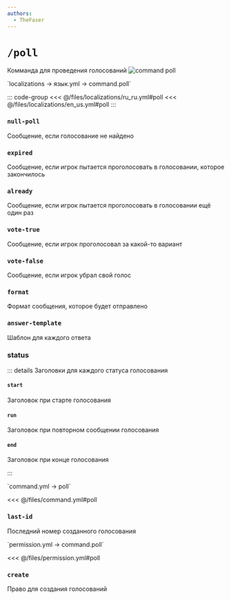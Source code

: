 ```yaml
---
authors:
  - TheFaser
---
```


# `/poll`

Комманда для проведения голосований
![command poll](/commandpoll.png)

[//]: # (localization)
<!--@include: @/parts/words.md#localization--> 
<!--@include: @/parts/words.md#path--> `localizations → язык.yml → command.poll`

<!--@include: @/parts/words.md#default--> 

::: code-group
<<< @/files/localizations/ru_ru.yml#poll
<<< @/files/localizations/en_us.yml#poll
:::

### `null-poll`

Сообщение, если голосование не найдено

### `expired`

Сообщение, если игрок пытается проголосовать в голосовании, которое закончилось

### `already`

Сообщение, если игрок пытается проголосовать в голосовании ещё один раз

### `vote-true`

Сообщение, если игрок проголосовал за какой-то вариант

### `vote-false`

Сообщение, если игрок убрал свой голос

### `format`

Формат сообщения, которое будет отправлено

### `answer-template`

Шаблон для каждого ответа

### status

::: details Заголовки для каждого статуса голосования

#### `start`

Заголовок при старте голосования

#### `run`

Заголовок при повторном сообщении голосования

#### `end`

Заголовок при конце голосования

:::

[//]: # (command.yml)
<!--@include: @/parts/words.md#setting-->
<!--@include: @/parts/words.md#path--> `command.yml → poll`

<!--@include: @/parts/words.md#default-->
<<< @/files/command.yml#poll

<!--@include: @/parts/enable.md-->
<!--@include: @/parts/range.md-->

### `last-id`

Последний номер созданного голосования

<!--@include: @/parts/aliases.md-->
<!--@include: @/parts/cooldown.md-->
<!--@include: @/parts/sound.md-->

[//]: # (permission.yml)
<!--@include: @/parts/words.md#permission-->
<!--@include: @/parts/words.md#path--> `permission.yml → command.poll`

<!--@include: @/parts/words.md#default-->
<<< @/files/permission.yml#poll

<!--@include: @/parts/permission/permissionTier3.md-->

### `create`

Право для создания голосований

<!--@include: @/parts/permission/cooldown.md-->
<!--@include: @/parts/permission/sound.md-->

